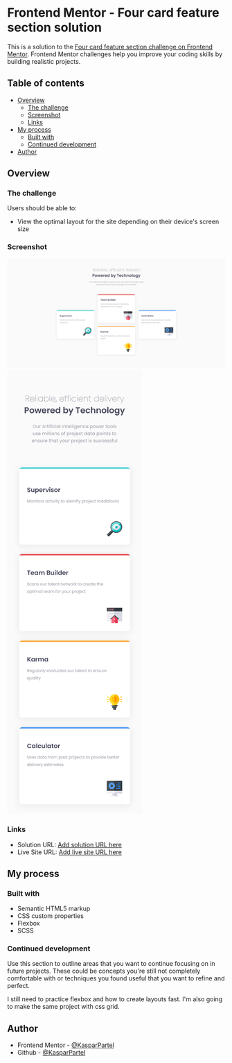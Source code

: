 # Frontend Mentor - Four card feature section solution

This is a solution to the [Four card feature section challenge on Frontend Mentor](https://www.frontendmentor.io/challenges/four-card-feature-section-weK1eFYK). Frontend Mentor challenges help you improve your coding skills by building realistic projects. 

## Table of contents

- [Overview](#overview)
  - [The challenge](#the-challenge)
  - [Screenshot](#screenshot)
  - [Links](#links)
- [My process](#my-process)
  - [Built with](#built-with)
  - [Continued development](#continued-development)
- [Author](#author)

## Overview

### The challenge

Users should be able to:

- View the optimal layout for the site depending on their device's screen size

### Screenshot

![](images/Screenshot_desktop.png)
![](images/Screenshot_mobile.png)

### Links

- Solution URL: [Add solution URL here](https://github.com/KasparPartel/Four-card-feature-section)
- Live Site URL: [Add live site URL here](https://kasparpartel.github.io/Four-card-feature-section/index.html)

## My process

### Built with

- Semantic HTML5 markup
- CSS custom properties
- Flexbox
- SCSS

### Continued development

Use this section to outline areas that you want to continue focusing on in future projects. These could be concepts you're still not completely comfortable with or techniques you found useful that you want to refine and perfect.

I still need to practice flexbox and how to create layouts fast. I'm also going to make the same project with css grid.

## Author

- Frontend Mentor - [@KasparPartel](https://www.frontendmentor.io/profile/KasparPartel)
- Github - [@KasparPartel](https://github.com/KasparPartel)
